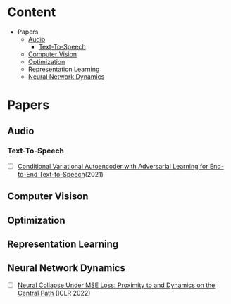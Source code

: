 # Content
 
 * Papers
     * [Audio](#Audio)
         - [Text-To-Speech](#Text-To-Speech) 
     * [Computer Vision](#Computer-Vision)
     * [Optimization](#Optimization)
     * [Representation Learning](#Representation-Learning)
     * [Neural Network Dynamics](#Neural-Network-Dynamics)


# Papers
## Audio
### Text-To-Speech
 - [ ] [Conditional Variational Autoencoder with Adversarial Learning for End-to-End Text-to-Speech](https://arxiv.org/abs/2106.06103)(2021)

## Computer Visison

## Optimization

## Representation Learning

## Neural Network Dynamics

- [ ] [Neural Collapse Under MSE Loss: Proximity to and Dynamics on the Central Path](https://arxiv.org/abs/2106.02073) (ICLR 2022)
